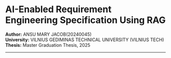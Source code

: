 # AI-Enabled Requirement Engineering Specification Using RAG

**Author:** ANSU MARY JACOB(20240045)  
**University:** VILNIUS GEDIMINAS TECHNICAL UNIVERSITY (VILNIUS TECH)  
**Thesis:** Master Graduation Thesis, 2025


---

